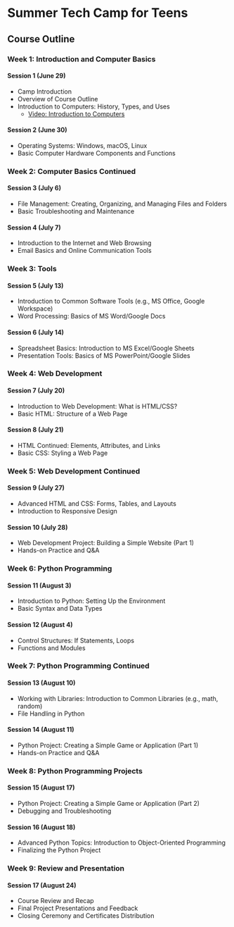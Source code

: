 # Summer Tech Camp for Teens

## Course Outline

### Week 1: Introduction and Computer Basics
#### Session 1 (June 29)
- Camp Introduction
- Overview of Course Outline
- Introduction to Computers: History, Types, and Uses
  - [Video: Introduction to Computers](https://www.youtube.com/watch?v=xfKn5OjHLqQ&t=294s&ab_channel=KhanAcademyPartners)

#### Session 2 (June 30)
- Operating Systems: Windows, macOS, Linux
- Basic Computer Hardware Components and Functions

### Week 2: Computer Basics Continued
#### Session 3 (July 6)
- File Management: Creating, Organizing, and Managing Files and Folders
- Basic Troubleshooting and Maintenance

#### Session 4 (July 7)
- Introduction to the Internet and Web Browsing
- Email Basics and Online Communication Tools

### Week 3: Tools
#### Session 5 (July 13)
- Introduction to Common Software Tools (e.g., MS Office, Google Workspace)
- Word Processing: Basics of MS Word/Google Docs

#### Session 6 (July 14)
- Spreadsheet Basics: Introduction to MS Excel/Google Sheets
- Presentation Tools: Basics of MS PowerPoint/Google Slides

### Week 4: Web Development
#### Session 7 (July 20)
- Introduction to Web Development: What is HTML/CSS?
- Basic HTML: Structure of a Web Page

#### Session 8 (July 21)
- HTML Continued: Elements, Attributes, and Links
- Basic CSS: Styling a Web Page

### Week 5: Web Development Continued
#### Session 9 (July 27)
- Advanced HTML and CSS: Forms, Tables, and Layouts
- Introduction to Responsive Design

#### Session 10 (July 28)
- Web Development Project: Building a Simple Website (Part 1)
- Hands-on Practice and Q&A

### Week 6: Python Programming
#### Session 11 (August 3)
- Introduction to Python: Setting Up the Environment
- Basic Syntax and Data Types

#### Session 12 (August 4)
- Control Structures: If Statements, Loops
- Functions and Modules

### Week 7: Python Programming Continued
#### Session 13 (August 10)
- Working with Libraries: Introduction to Common Libraries (e.g., math, random)
- File Handling in Python

#### Session 14 (August 11)
- Python Project: Creating a Simple Game or Application (Part 1)
- Hands-on Practice and Q&A

### Week 8: Python Programming Projects
#### Session 15 (August 17)
- Python Project: Creating a Simple Game or Application (Part 2)
- Debugging and Troubleshooting

#### Session 16 (August 18)
- Advanced Python Topics: Introduction to Object-Oriented Programming
- Finalizing the Python Project

### Week 9: Review and Presentation
#### Session 17 (August 24)
- Course Review and Recap
- Final Project Presentations and Feedback
- Closing Ceremony and Certificates Distribution
